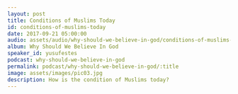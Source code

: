 ```yaml
---
layout: post
title: Conditions of Muslims Today 
id: conditions-of-muslims-today
date: 2017-09-21 05:00:00
audio: assets/audio/why-should-we-believe-in-god/conditions-of-muslims-today.mp3
album: Why Should We Believe In God
speaker_id: yusufestes 
podcast: why-should-we-believe-in-god
permalink: podcast/why-should-we-believe-in-god/:title
image: assets/images/pic03.jpg
description: How is the condition of Muslims today?
---
```


